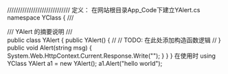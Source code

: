 /////////////////////////////
定义：
在网站根目录App_Code下建立YAlert.cs
namespace YClass
{
    /// <summary>
    /// YAlert 的摘要说明
    /// </summary>
    public class YAlert
    {
        public YAlert()
        {
            //
            // TODO: 在此处添加构造函数逻辑
            //
        }
        public void Alert(string msg)
        {
            System.Web.HttpContext.Current.Response.Write("<script>alert('" + msg + "')</script>");
        }
    }
}
在使用时
using YClass
YAlert a1 = new YAlert();
a1.Alert("hello world");
